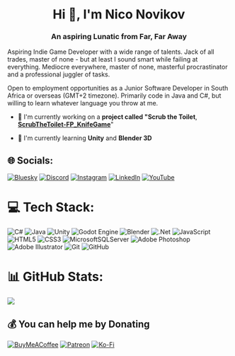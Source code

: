 <h1 align="center">Hi 👋, I'm Nico Novikov</h1>
<h3 align="center">An aspiring Lunatic from Far, Far Away</h3>

Aspiring Indie Game Developer with a wide range of talents. Jack of all trades, master of none - but at least I sound smart while failing at everything. Mediocre everywhere, master of none, masterful procrastinator and a professional juggler of tasks.

Open to employment opportunities as a Junior Software Developer in South Africa or overseas (GMT+2 timezone). Primarily code in Java and C#, but willing to learn whatever language you throw at me.

- 🔭 I'm currently working on a **project called "Scrub the Toilet**, <a href="https://github.com/mnov23/ScrubTheToilet-FP_KnifeGame" target="blank">**ScrubTheToilet-FP_KnifeGame**</a>"

- 🌱 I'm currently learning **Unity** and **Blender 3D**

## 🌐 Socials:
[![Bluesky](https://img.shields.io/badge/bluesky-0285FF?style=for-the-badge&logo=bluesky&logoColor=%23FFFFFF)](https://bsky.app/profile/redbeardpirate.bsky.social) [![Discord](https://img.shields.io/badge/Discord-%237289DA.svg?logo=discord&logoColor=white)](https://discord.gg/WCJePqwNQz) [![Instagram](https://img.shields.io/badge/Instagram-%23E4405F.svg?logo=Instagram&logoColor=white)](https://www.instagram.com/redbeardpiratestudio) [![LinkedIn](https://img.shields.io/badge/LinkedIn-%230077B5.svg?logo=linkedin&logoColor=white)](https://www.linkedin.com/in/nico-novikov-b47b5a1b4/) [![YouTube](https://img.shields.io/badge/YouTube-%23FF0000.svg?logo=YouTube&logoColor=white)](https://youtube.com/@tbd) 

# 💻 Tech Stack:
![C#](https://img.shields.io/badge/c%23-%23239120.svg?style=for-the-badge&logo=csharp&logoColor=white) ![Java](https://img.shields.io/badge/java-%23ED8B00.svg?style=for-the-badge&logo=openjdk&logoColor=white) ![Unity](https://img.shields.io/badge/unity-%23000000.svg?style=for-the-badge&logo=unity&logoColor=white) ![Godot Engine](https://img.shields.io/badge/GODOT-%23FFFFFF.svg?style=for-the-badge&logo=godot-engine) ![Blender](https://img.shields.io/badge/blender-%23F5792A.svg?style=for-the-badge&logo=blender&logoColor=white) ![.Net](https://img.shields.io/badge/.NET-5C2D91?style=for-the-badge&logo=.net&logoColor=white) ![JavaScript](https://img.shields.io/badge/javascript-%23323330.svg?style=for-the-badge&logo=javascript&logoColor=%23F7DF1E) ![HTML5](https://img.shields.io/badge/html5-%23E34F26.svg?style=for-the-badge&logo=html5&logoColor=white) ![CSS3](https://img.shields.io/badge/css3-%231572B6.svg?style=for-the-badge&logo=css3&logoColor=white) ![MicrosoftSQLServer](https://img.shields.io/badge/Microsoft%20SQL%20Server-CC2927?style=for-the-badge&logo=microsoft%20sql%20server&logoColor=white) ![Adobe Photoshop](https://img.shields.io/badge/adobe%20photoshop-%2331A8FF.svg?style=for-the-badge&logo=adobe%20photoshop&logoColor=white) ![Adobe Illustrator](https://img.shields.io/badge/adobe%20illustrator-%23FF9A00.svg?style=for-the-badge&logo=adobe%20illustrator&logoColor=white) ![Git](https://img.shields.io/badge/git-%23F05033.svg?style=for-the-badge&logo=git&logoColor=white) ![GitHub](https://img.shields.io/badge/github-%23121011.svg?style=for-the-badge&logo=github&logoColor=white)

# 📊 GitHub Stats:
![](https://github-readme-stats.vercel.app/api/top-langs/?username=mnov23&theme=dark&hide_border=false&include_all_commits=false&count_private=false&layout=compact)

## 💰 You can help me by Donating
[![BuyMeACoffee](https://img.shields.io/badge/Buy%20Me%20a%20Coffee-ffdd00?style=for-the-badge&logo=buy-me-a-coffee&logoColor=black)](https://buymeacoffee.com/mnov23) [![Patreon](https://img.shields.io/badge/Patreon-F96854?style=for-the-badge&logo=patreon&logoColor=white)](https://patreon.com/tbd) [![Ko-Fi](https://img.shields.io/badge/Ko--fi-F16061?style=for-the-badge&logo=ko-fi&logoColor=white)](https://ko-fi.com/mnov23) 

<!-- Proudly created with GPRM ( https://gprm.itsvg.in ) -->
<!-- Proof-read and lovingly vibe-coded by Claude - the chef's kiss to flex on manual coders -->